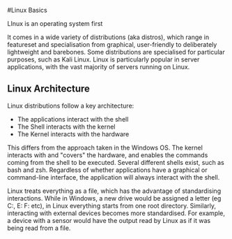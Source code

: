 #Linux Basics

LInux is an operating system first

It comes in a wide variety of distributions (aka distros), which range in featureset and specialisation from graphical, user-friendly to deliberately lightweight and barebones. Some distributions are specialised for particular purposes, such as Kali Linux. Linux is particularly popular in server applications, with the vast majority of servers running on Linux.

## Linux Architecture

Linux distributions follow a key architecture:

- The applications interact with the shell
- The Shell interacts with the kernel
- The Kernel interacts with the hardware

This differs from the approach taken in  the Windows OS. The kernel interacts with and "covers" the hardware, and enables the commands coming from the shell to be executed. Several different shells exist, such as bash and zsh. Regardless of whether applications have a graphical or command-line interface, the application will always interact with the shell.

Linux treats everything as a file, which has the advantage of standardising interactions. While in Windows, a new drive would be assigned a letter (eg C:, E: F: etc), in Linux everything starts from one root directory. Similarly, interacting with external devices becomes more standardised. For example, a device with a sensor would have the output read by Linux as if it was being read from a file.